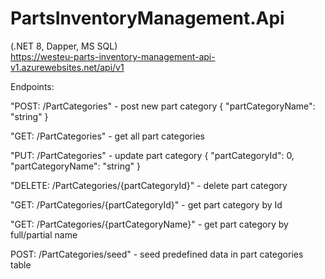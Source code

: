 # PartsInventoryManagement.Api
(.NET 8, Dapper, MS SQL)<br>
https://westeu-parts-inventory-management-api-v1.azurewebsites.net/api/v1

Endpoints:

"POST: /PartCategories" - post new part category
{
  "partCategoryName": "string"
}

"GET: /PartCategories" - get all part categories

"PUT: /PartCategories" - update part category
{
  "partCategoryId": 0,
  "partCategoryName": "string"
}

"DELETE: /PartCategories/{partCategoryId}" - delete part category

"GET: /PartCategories/{partCategoryId}" - get part category by Id

"GET: /PartCategories/{partCategoryName}" - get part category by full/partial name

POST: /PartCategories/seed" - seed predefined data in part categories table
